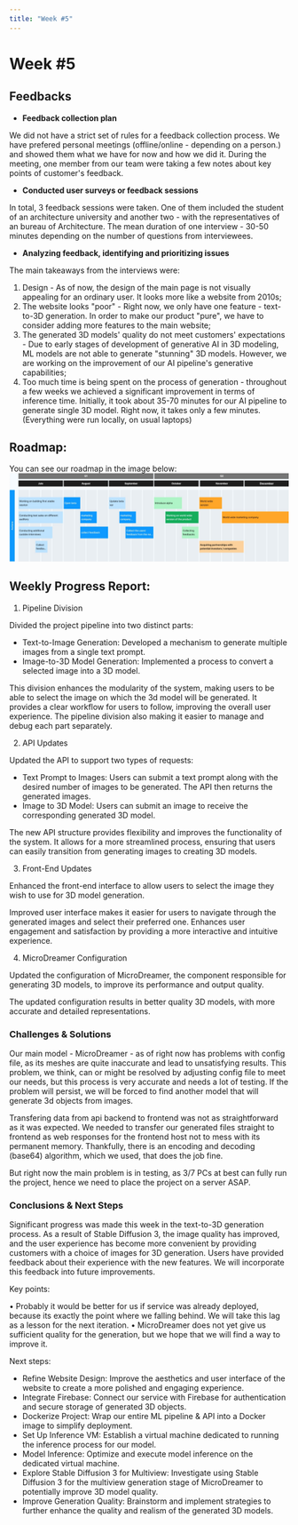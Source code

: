 ```yaml
---
title: "Week #5"
---
```


# **Week #5**

## **Feedbacks**

- **Feedback collection plan**

We did not have a strict set of rules for a feedback collection process. We have prefered personal meetings (offline/online - depending on a person.) and showed them what we have for now and how we did it. During the meeting, one member from our team were taking a few notes about key points of customer's feedback.

- **Conducted user surveys or feedback sessions**

In total, 3 feedback sessions were taken. One of them included the student of an architecture university and another two - with the representatives of an bureau of Architecture. The mean duration of one interview - 30-50 minutes depending on the number of questions from interviewees.

- **Analyzing feedback, identifying and prioritizing issues**

The main takeaways from the interviews were:
1) Design - As of now, the design of the main page is not visually appealing for an ordinary user. It looks more like a website from 2010s;
2) The website looks "poor" - Right now, we only have one feature - text-to-3D generation. In order to make our product "pure", we have to consider adding more features to the main website;
3) The generated 3D models' quality do not meet customers' expectations - Due to early stages of development of generative AI in 3D modeling, ML models are not able to generate "stunning" 3D models. However, we are working on the improvement of our AI pipeline's generative capabilities;
4) Too much time is being spent on the process of generation - throughout a few weeks we achieved a significant improvement in terms of inference time. Initially, it took about 35-70 minutes for our AI pipeline to generate single 3D model. Right now, it takes only a few minutes. (Everything were run locally, on usual laptops)

## **Roadmap**:
You can see our roadmap in the image below:
![Roadmap](/static/2024/OmniShaper/roadmap.jpg)

## **Weekly Progress Report**:
1. Pipeline Division

Divided the project pipeline into two distinct parts:
- Text-to-Image Generation: Developed a mechanism to generate multiple images from a single text prompt.
- Image-to-3D Model Generation: Implemented a process to convert a selected image into a 3D model.

This division enhances the modularity of the system, making users to be able to select the image on which the 3d model will be generated. It provides a clear workflow for users to follow, improving the overall user experience. The pipeline division also making it easier to manage and debug each part separately.

2. API Updates

Updated the API to support two types of requests:
- Text Prompt to Images: Users can submit a text prompt along with the desired number of images to be generated. The API then returns the generated images.
- Image to 3D Model: Users can submit an image to receive the corresponding generated 3D model.

The new API structure provides flexibility and improves the functionality of the system.
It allows for a more streamlined process, ensuring that users can easily transition from generating images to creating 3D models.

3. Front-End Updates

Enhanced the front-end interface to allow users to select the image they wish to use for 3D model generation.

Improved user interface makes it easier for users to navigate through the generated images and select their preferred one.
Enhances user engagement and satisfaction by providing a more interactive and intuitive experience.

4. MicroDreamer Configuration

Updated the configuration of MicroDreamer, the component responsible for generating 3D models, to improve its performance and output quality.

The updated configuration results in better quality 3D models, with more accurate and detailed representations.

### **Challenges & Solutions**
Our main model - MicroDreamer - as of right now has problems with config file, as its meshes are quite inaccurate and lead to unsatisfying results. This problem, we think, can or might be resolved by adjusting config file to meet our needs, but this process is very accurate and needs a lot of testing. If the problem will persist, we will be forced to find another model that will generate 3d objects from images.

Transfering data from api backend to frontend was not as straightforward as it was expected. We needed to transfer our generated files straight to frontend as web responses for the frontend host not to mess with its permanent memory. Thankfully, there is an encoding and decoding (base64) algorithm, which we used, that does  the job fine.

But right now the main problem is in testing, as 3/7 PCs at best can fully run the project, hence we need to place the project on a server ASAP.

### **Conclusions & Next Steps**
Significant progress was made this week in the text-to-3D generation process. As a result of Stable Diffusion 3, the image quality has improved, and the user experience has become more convenient by providing customers with a choice of images for 3D generation. Users have provided feedback about their experience with the new features. We will incorporate this feedback into future improvements.

Key points:

• Probably it would be better for us if service was already deployed, because its exactly the point where we falling behind. We will take this lag as a lesson for the next iteration. 
• MicroDreamer does not yet give us sufficient quality for the generation, but we hope that we will find a way to improve it.

Next steps:
- Refine Website Design: Improve the aesthetics and user interface of the website to create a more polished and engaging experience.
- Integrate Firebase: Connect our service with Firebase for authentication and secure storage of generated 3D objects.
- Dockerize Project: Wrap our entire ML pipeline & API into a Docker image to simplify deployment.
- Set Up Inference VM: Establish a virtual machine dedicated to running the inference process for our model.
- Model Inference: Optimize and execute model inference on the dedicated virtual machine.
- Explore Stable Diffusion 3 for Multiview: Investigate using Stable Diffusion 3 for the multiview generation stage of MicroDreamer to potentially improve 3D model quality.
- Improve Generation Quality: Brainstorm and implement strategies to further enhance the quality and realism of the generated 3D models.
